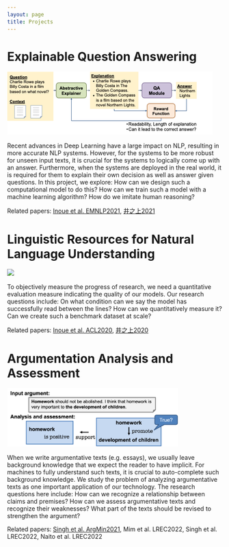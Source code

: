 ```yaml
---
layout: page
title: Projects
---
```


# Explainable Question Answering

<img src="imgs/fig_xqa.png" />

Recent advances in Deep Learning have a large impact on NLP, resulting in more accurate NLP systems. However, for the systems to be more robust for unseen input texts, it is crucial for the systems to logically come up with an answer. Furthermore, when the systems are deployed in the real world, it is required for them to explain their own decision as well as answer given questions. In this project, we explore: How can we design such a computational model to do this? How can we train such a model with a machine learning algorithm? How do we imitate human reasoning?

Related papers: [Inoue et al. EMNLP2021](https://aclanthology.org/2021.emnlp-main.490/), [井之上2021](https://www.jstage.jst.go.jp/article/jnlp/29/1/29_237/_article/-char/ja/)


# Linguistic Resources for Natural Language Understanding

<img src="imgs/fig_bench.png" style="width:400px" />

To objectively measure the progress of research, we need a quantitative evaluation measure indicating the quality of our models. Our research questions include: On what condition can we say the model has successfully read between the lines? How can we quantitatively measure it? Can we create such a benchmark dataset at scale?

Related papers: [Inoue et al. ACL2020](https://aclanthology.org/2020.acl-main.602/), [井之上2020](https://www.jstage.jst.go.jp/article/jnlp/27/3/27_665/_article/-char/ja)


# Argumentation Analysis and Assessment

<img src="imgs/fig_arg.png" style="width:400px" />

When we write argumentative texts (e.g. essays), we usually leave background knowledge that we expect the reader to have implicit. For machines to fully understand such texts, it is crucial to auto-complete such background knowledge. We study the problem of analyzing argumentative texts as one important application of our technology. The research questions here include: How can we recognize a relationship between claims and premises? How can we assess argumentative texts and recognize their weaknesses? What part of the texts should be revised to strengthen the argument?

Related papers: [Singh et al. ArgMin2021](https://aclanthology.org/2021.argmining-1.6/), Mim et al. LREC2022, Singh et al. LREC2022, Naito et al. LREC2022
